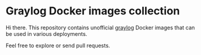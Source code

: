 # Graylog Docker images collection

Hi there. This repository contains unofficial [graylog][graylog] Docker images
that can be used in various deployments.

Feel free to explore or send pull requests.

  [graylog]: https://www.graylog.org